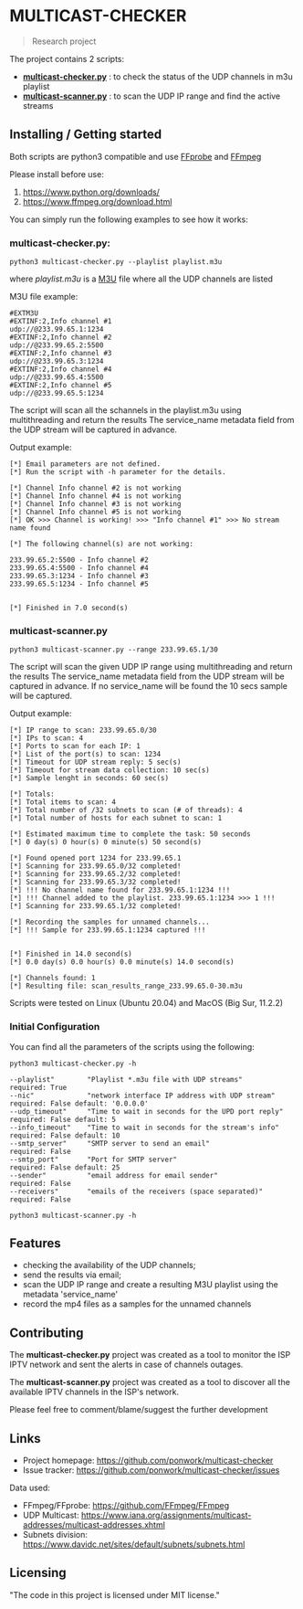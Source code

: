 
# MULTICAST-CHECKER
> Research project

The project contains 2 scripts:

- [**multicast-checker.py**](https://github.com/ponwork/multicast-checker/blob/main/multicast-checker.py) : to check the status of the UDP channels in m3u playlist
- [**multicast-scanner.py**](https://github.com/ponwork/multicast-checker/blob/main/multicast-scanner.py) : to scan the UDP IP range and find the active streams

## Installing / Getting started

Both scripts are python3 compatible and use [FFprobe](https://ffmpeg.org/ffprobe.html) and [FFmpeg](https://www.ffmpeg.org/ffmpeg.html)

Please install before use: 

1. https://www.python.org/downloads/
2. https://www.ffmpeg.org/download.html

You can simply run the following examples to see how it works:

### **multicast-checker.py:**
```shell
python3 multicast-checker.py --playlist playlist.m3u
```
where *playlist.m3u* is a [M3U](https://en.wikipedia.org/wiki/M3U) file where all the UDP channels are listed

M3U file example:
```
#EXTM3U
#EXTINF:2,Info channel #1
udp://@233.99.65.1:1234
#EXTINF:2,Info channel #2
udp://@233.99.65.2:5500
#EXTINF:2,Info channel #3
udp://@233.99.65.3:1234
#EXTINF:2,Info channel #4
udp://@233.99.65.4:5500
#EXTINF:2,Info channel #5
udp://@233.99.65.5:1234
```

The script will scan all the schannels in the playlist.m3u using multithreading and return the results
The service_name metadata field from the UDP stream will be captured in advance.

Output example:
```
[*] Email parameters are not defined.
[*] Run the script with -h parameter for the details.

[*] Channel Info channel #2 is not working
[*] Channel Info channel #4 is not working
[*] Channel Info channel #3 is not working
[*] Channel Info channel #5 is not working
[*] OK >>> Channel is working! >>> "Info channel #1" >>> No stream name found

[*] The following channel(s) are not working:

233.99.65.2:5500 - Info channel #2
233.99.65.4:5500 - Info channel #4
233.99.65.3:1234 - Info channel #3
233.99.65.5:1234 - Info channel #5


[*] Finished in 7.0 second(s)
```

### **multicast-scanner.py**
```shell
python3 multicast-scanner.py --range 233.99.65.1/30
```

The script will scan the given UDP IP range using multithreading and return the results
The service_name metadata field from the UDP stream will be captured in advance.
If no service_name will be found the 10 secs sample will be captured.


Output example:
```
[*] IP range to scan: 233.99.65.0/30
[*] IPs to scan: 4
[*] Ports to scan for each IP: 1
[*] List of the port(s) to scan: 1234
[*] Timeout for UDP stream reply: 5 sec(s)
[*] Timeout for stream data collection: 10 sec(s)
[*] Sample lenght in seconds: 60 sec(s)

[*] Totals:
[*] Total items to scan: 4
[*] Total number of /32 subnets to scan (# of threads): 4
[*] Total number of hosts for each subnet to scan: 1 

[*] Estimated maximum time to complete the task: 50 seconds
[*] 0 day(s) 0 hour(s) 0 minute(s) 50 second(s)

[*] Found opened port 1234 for 233.99.65.1
[*] Scanning for 233.99.65.0/32 completed!
[*] Scanning for 233.99.65.2/32 completed!
[*] Scanning for 233.99.65.3/32 completed!
[*] !!! No channel name found for 233.99.65.1:1234 !!!
[*] !!! Channel added to the playlist. 233.99.65.1:1234 >>> 1 !!!
[*] Scanning for 233.99.65.1/32 completed!

[*] Recording the samples for unnamed channels...
[*] !!! Sample for 233.99.65.1:1234 captured !!!


[*] Finished in 14.0 second(s)
[*] 0.0 day(s) 0.0 hour(s) 0.0 minute(s) 14.0 second(s)

[*] Channels found: 1
[*] Resulting file: scan_results_range_233.99.65.0-30.m3u
```

Scripts were tested on Linux (Ubuntu 20.04) and MacOS (Big Sur, 11.2.2)


### Initial Configuration

You can find all the parameters of the scripts using the following:

```shell
python3 multicast-checker.py -h

--playlist"        "Playlist *.m3u file with UDP streams"             required: True
--nic"             "network interface IP address with UDP stream"     required: False default: '0.0.0.0'
--udp_timeout"     "Time to wait in seconds for the UPD port reply"   required: False default: 5
--info_timeout"    "Time to wait in seconds for the stream's info"    required: False default: 10
--smtp_server"     "SMTP server to send an email"                     required: False
--smtp_port"       "Port for SMTP server"                             required: False default: 25
--sender"          "email address for email sender"                   required: False
--receivers"       "emails of the receivers (space separated)"        required: False
```

```shell
python3 multicast-scanner.py -h
```

## Features

* checking the availability of the UDP channels;
* send the results via email;
* scan the UDP IP range and create a resulting M3U playlist using the metadata 'service_name'
* record the mp4 files as a samples for the unnamed channels


## Contributing

The **multicast-checker.py** project was created as a tool to monitor the ISP IPTV network and sent the alerts in case of channels outages.

The **multicast-scanner.py** project was created as a tool to discover all the available IPTV channels in the ISP's network.

Please feel free to comment/blame/suggest the further development

## Links

- Project homepage: https://github.com/ponwork/multicast-checker
- Issue tracker: https://github.com/ponwork/multicast-checker/issues

Data used:
- FFmpeg/FFprobe: https://github.com/FFmpeg/FFmpeg
- UDP Multicast: https://www.iana.org/assignments/multicast-addresses/multicast-addresses.xhtml
- Subnets division: https://www.davidc.net/sites/default/subnets/subnets.html

## Licensing

"The code in this project is licensed under MIT license."